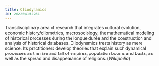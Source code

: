 ```yaml
---
title: Cliodynamics
id: 202204152261
---
```


Transdisciplinary area of research that integrates cultural evolution, economic history/cliometrics, macrosociology, the mathematical modeling of historical processes during the longue durée and the construction and analysis of historical databases. Cliodynamics treats history as mere science. Its practitioners develop theories that explain such dynamical processes as the rise and fall of empires, population booms and busts, as well as the spread and disappearance of religions. (*Wikipedia*)
